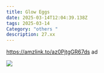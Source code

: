 ```yaml
---
title: Glow Eggs
date: 2025-03-14T12:04:39.138Z
tags: 2025-03-14
Category: "others "
description: 27.xx
---
```

https://amzlink.to/az0PjtgGR67ds  ad <!--StartFragment-->

![](https://m.media-amazon.com/images/I/71h6Ya2vKML._AC_SL1500_.jpg)

<!--EndFragment-->